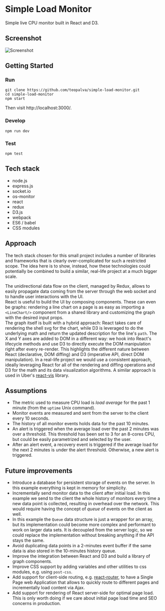 # Simple Load Monitor

Simple live CPU monitor built in React and D3.

## Screenshot

![Screenshot](https://github.com/teopalva/simple-load-monitor/blob/master/public/img/screenshot.png)

## Getting Started

### Run
  `git clone https://github.com/teopalva/simple-load-monitor.git`<br>
  `cd simple-load-monitor`<br>
  `npm start`

  Then visit http://localhost:3000/.

### Develop
  `npm run dev`

### Test
  `npm test`

## Tech stack
- node.js
- express.js
- socket.io
- os-monitor
- react
- redux
- D3.js
- webpack
- ES6 / babel
- CSS modules

## Approach
The tech stack chosen for this small project includes a number of libraries and frameworks that is clearly over-complicated for such a restricted scope. The idea here is to show, instead, how these technologies could potentially be combined to build a similar, real-life project at a much bigger scale.

The unidirectional data flow on the client, managed by Redux, allows to easily propagate data coming from the server through the web socket and to handle user interactions with the UI.<br>
React is useful to build the UI by composing components. These can even be graphs: rendering a line chart on a page is as easy as importing a `<LineChart/>` component from a shared library and customizing the graph with the desired input props.<br>
The graph itself is built with a hybrid approach: React takes care of rendering the shell svg for the chart, while D3 is leveraged to do the underlying math and return the updated description for the line's `path`. The X and Y axes are added to DOM in a different way: we hook into React's lifecycle methods and use D3 to directly execute the DOM manipulation right after every re-render. This highlights the different nature between React (declarative, DOM diffing) and D3 (imperative API, direct DOM manipulation). In a real-life project we would use a consistent approach, ideally leveraging React for all of the rendering and diffing operations and D3 for the math and its data visualization algorithms. A similar approach is used in Uber's  [react-vis](https://github.com/uber/react-vis) library.

## Assumptions
- The metric used to measure CPU load is *load average* for the past 1 minute (from the `uptime` Unix command).
- Monitor events are measured and sent from the server to the client every 10 seconds.
- The history of all monitor events holds data for the past 10 minutes.
- An alert is triggered when the average load over the past 2 minutes was over a threshold. This threshold has been set to 3 for an 8-cores CPU, but could be easily parametrized and selected by the user.
- After an alert event, a recovery event is triggered if the average load for the next 2 minutes is under the alert threshold. Otherwise, a new alert is triggered.

## Future improvements
- Introduce a database for persistent storage of events on the server. In this example everything is kept in memory for simplicity.
- Incrementally send monitor data to the client after initial load. In this example we send to the client the whole history of monitors every time a new data point is collected, resulting in overhead over the network. This would require having the concept of *queue* of events on the client as well.
- In this example the `Queue` data structure is just a wrapper for an array, but its implementation could become more complex and performant to work on larger data sets. It is decoupled from the server logic, so we could replace the implementation without breaking anything if the API stays the same.
- Avoid duplicating data points in a 2-minutes event buffer if the same data is also stored in the 10-minutes history queue.
- Improve the integration between React and D3 and build a library of graph components.
- Improve CSS support by adding variables and other utilities to css modules, e.g. using `post-css`.
- Add support for client-side routing, e.g. [react-router](https://github.com/ReactTraining/react-router), to have a Single Page web Application that allows to quickly route to different pages and incrementally load content via Ajax.
- Add support for rendering of React server-side for optimal page load. This is only worth doing if we care about initial page load time and SEO concerns in production.
